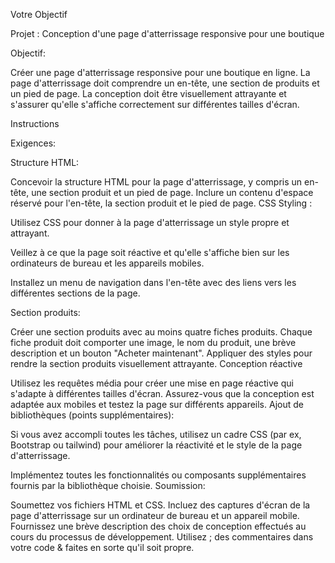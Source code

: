 Votre Objectif

Projet : Conception d'une page d'atterrissage responsive pour une boutique

Objectif:

Créer une page d'atterrissage responsive pour une boutique en ligne. La page d'atterrissage doit comprendre un en-tête, une section de produits et un pied de page. La conception doit être visuellement attrayante et s'assurer qu'elle s'affiche correctement sur différentes tailles d'écran.


Instructions

 

Exigences:

Structure HTML:

 

Concevoir la structure HTML pour la page d'atterrissage, y compris un en-tête, une section produit et un pied de page.
Inclure un contenu d'espace réservé pour l'en-tête, la section produit et le pied de page.
CSS Styling :

Utilisez CSS pour donner à la page d'atterrissage un style propre et attrayant.

Veillez à ce que la page soit réactive et qu'elle s'affiche bien sur les ordinateurs de bureau et les appareils mobiles.

Installez un menu de navigation dans l'en-tête avec des liens vers les différentes sections de la page.

Section produits:

Créer une section produits avec au moins quatre fiches produits.
Chaque fiche produit doit comporter une image, le nom du produit, une brève description et un bouton "Acheter maintenant".
Appliquer des styles pour rendre la section produits visuellement attrayante.
Conception réactive

Utilisez les requêtes média pour créer une mise en page réactive qui s'adapte à différentes tailles d'écran.
Assurez-vous que la conception est adaptée aux mobiles et testez la page sur différents appareils.
Ajout de bibliothèques (points supplémentaires):

Si vous avez accompli toutes les tâches, utilisez un cadre CSS (par ex, Bootstrap ou tailwind) pour améliorer la réactivité et le style de la page d'atterrissage.

 
Implémentez toutes les fonctionnalités ou composants supplémentaires fournis par la bibliothèque choisie.
Soumission:

Soumettez vos fichiers HTML et CSS.
Incluez des captures d'écran de la page d'atterrissage sur un ordinateur de bureau et un appareil mobile.
Fournissez une brève description des choix de conception effectués au cours du processus de développement.
Utilisez  ; des commentaires dans votre code &  faites en sorte qu'il soit propre.
 
